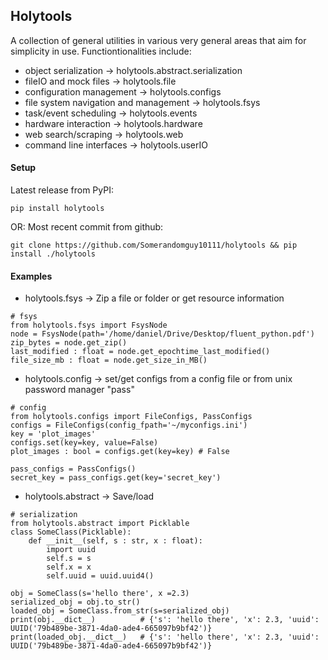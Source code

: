## Holytools
A collection of general utilities in various very general areas that aim for simplicity in use. 
Functiontionalities include:

- object serialization -> holytools.abstract.serialization
- fileIO and mock files -> holytools.file
- configuration management -> holytools.configs
- file system navigation and management -> holytools.fsys
- task/event scheduling -> holytools.events
- hardware interaction ->  holytools.hardware
- web search/scraping -> holytools.web
- command line interfaces -> holytools.userIO


#### Setup
Latest release from PyPI:
```
pip install holytools 
```

OR: Most recent commit from github:
```
git clone https://github.com/Somerandomguy10111/holytools && pip install ./holytools
```


#### Examples
- holytools.fsys -> Zip a file or folder or get resource information
```
# fsys
from holytools.fsys import FsysNode
node = FsysNode(path='/home/daniel/Drive/Desktop/fluent_python.pdf')
zip_bytes = node.get_zip()
last_modified : float = node.get_epochtime_last_modified()
file_size_mb : float = node.get_size_in_MB()
```
- holytools.config -> set/get configs from a config file or from unix password manager "pass" 
```
# config
from holytools.configs import FileConfigs, PassConfigs
configs = FileConfigs(config_fpath='~/myconfigs.ini')
key = 'plot_images'
configs.set(key=key, value=False)
plot_images : bool = configs.get(key=key) # False

pass_configs = PassConfigs()
secret_key = pass_configs.get(key='secret_key')
```
- holytools.abstract -> Save/load
```
# serialization
from holytools.abstract import Picklable
class SomeClass(Picklable):
    def __init__(self, s : str, x : float):
        import uuid
        self.s = s
        self.x = x
        self.uuid = uuid.uuid4()

obj = SomeClass(s='hello there', x =2.3)
serialized_obj = obj.to_str()
loaded_obj = SomeClass.from_str(s=serialized_obj)
print(obj.__dict__)          # {'s': 'hello there', 'x': 2.3, 'uuid': UUID('79b489be-3871-4da0-ade4-665097b9bf42')}
print(loaded_obj.__dict__)   # {'s': 'hello there', 'x': 2.3, 'uuid': UUID('79b489be-3871-4da0-ade4-665097b9bf42')}
```